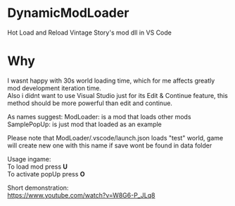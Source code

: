 # DynamicModLoader
Hot Load and Reload Vintage Story's mod dll in VS Code

# Why
I wasnt happy with 30s world loading time, which for me affects greatly mod development iteration time.  
Also i didnt want to use Visual Studio just for its Edit & Continue feature, this method should be more powerful than edit and continue. 

As names suggest:
ModLoader: is a mod that loads other mods  
SamplePopUp: is just mod that loaded as an example

Please note that ModLoader/.vscode/launch.json loads "test" world, game will create new one with this name if save wont be found in data folder  

Usage ingame:  
To load mod press **U**  
To activate popUp press **O**

Short demonstration:  
https://www.youtube.com/watch?v=W8G6-P_JLq8
